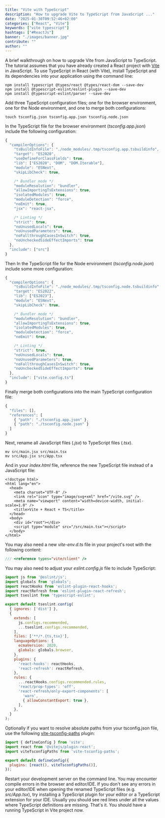 ```yaml
---
title: "Vite with TypeScript"
description: "How to upgrade Vite to TypeScript from JavaScript ..."
date: "2025-01-30T09:52:46+02:00"
categories: ["React", "Vite"]
keywords: ["vite typescript"]
hashtags: ["#ReactJs"]
banner: "./images/banner.jpg"
contribute: ""
author: ""
---
```


<Sponsorship />

A brief walkthrough on how to upgrade Vite from JavaScript to TypeScript. The tutorial assumes that you have already created a React project with [Vite](https://vitejs.dev/) in JavaScript. To use TypeScript in React (with Vite), install TypeScript and its dependencies into your application using the command line:

```text
npm install typescript @types/react @types/react-dom --save-dev
npm install @typescript-eslint/eslint-plugin --save-dev
npm install @typescript-eslint/parser --save-dev
```

Add three TypeScript configuration files; one for the browser environment, one for the Node environment, and one to merge both configurations:

```text
touch tsconfig.json tsconfig.app.json tsconfig.node.json
```

In the TypeScript file for the browser environment (*tsconfig.app.json*) include the following configuration:

```javascript
{
  "compilerOptions": {
    "tsBuildInfoFile": "./node_modules/.tmp/tsconfig.app.tsbuildinfo",
    "target": "ES2020",
    "useDefineForClassFields": true,
    "lib": ["ES2020", "DOM", "DOM.Iterable"],
    "module": "ESNext",
    "skipLibCheck": true,

    /* Bundler mode */
    "moduleResolution": "bundler",
    "allowImportingTsExtensions": true,
    "isolatedModules": true,
    "moduleDetection": "force",
    "noEmit": true,
    "jsx": "react-jsx",

    /* Linting */
    "strict": true,
    "noUnusedLocals": true,
    "noUnusedParameters": true,
    "noFallthroughCasesInSwitch": true,
    "noUncheckedSideEffectImports": true
  },
  "include": ["src"]
}
```

Then In the TypeScript file for the Node environment (*tsconfig.node.json*) include some more configuration:

```javascript
{
  "compilerOptions": {
    "tsBuildInfoFile": "./node_modules/.tmp/tsconfig.node.tsbuildinfo",
    "target": "ES2022",
    "lib": ["ES2023"],
    "module": "ESNext",
    "skipLibCheck": true,

    /* Bundler mode */
    "moduleResolution": "bundler",
    "allowImportingTsExtensions": true,
    "isolatedModules": true,
    "moduleDetection": "force",
    "noEmit": true,

    /* Linting */
    "strict": true,
    "noUnusedLocals": true,
    "noUnusedParameters": true,
    "noFallthroughCasesInSwitch": true,
    "noUncheckedSideEffectImports": true
  },
  "include": ["vite.config.ts"]
}
```

Finally merge both configurations into the main TypeScript configuration file:

```javascript
{
  "files": [],
  "references": [
    { "path": "./tsconfig.app.json" },
    { "path": "./tsconfig.node.json" }
  ]
}
```

Next, rename all JavaScript files (*.jsx*) to TypeScript files (*.tsx*).

```text
mv src/main.jsx src/main.tsx
mv src/App.jsx src/App.tsx
```

And in your *index.html* file, reference the new TypeScript file instead of a JavaScript file:

```html{11}
<!doctype html>
<html lang="en">
  <head>
    <meta charset="UTF-8" />
    <link rel="icon" type="image/svg+xml" href="/vite.svg" />
    <meta name="viewport" content="width=device-width, initial-scale=1.0" />
    <title>Vite + React + TS</title>
  </head>
  <body>
    <div id="root"></div>
    <script type="module" src="/src/main.tsx"></script>
  </body>
</html>
```

You may also need a new *vite-env.d.ts* file in your project's root with the following content:

```javascript
/// <reference types="vite/client" />
```

You may also need to adjust your *eslint.config.js* file to include TypeScript:

```javascript
import js from '@eslint/js';
import globals from 'globals';
import reactHooks from 'eslint-plugin-react-hooks';
import reactRefresh from 'eslint-plugin-react-refresh';
import tseslint from 'typescript-eslint';

export default tseslint.config(
  { ignores: ['dist'] },
  {
    extends: [
      js.configs.recommended,
      ...tseslint.configs.recommended,
    ],
    files: ['**/*.{ts,tsx}'],
    languageOptions: {
      ecmaVersion: 2020,
      globals: globals.browser,
    },
    plugins: {
      'react-hooks': reactHooks,
      'react-refresh': reactRefresh,
    },
    rules: {
      ...reactHooks.configs.recommended.rules,
      'react/prop-types': 'off',
      'react-refresh/only-export-components': [
        'warn',
        { allowConstantExport: true },
      ],
    },
  }
);
```

Optionally if you want to resolve absolute paths from your tsconfig.json file, use the following [vite-tsconfig-paths](https://www.npmjs.com/package/vite-tsconfig-paths) plugin:

```javascript
import { defineConfig } from 'vite';
import react from '@vitejs/plugin-react';
import viteTsconfigPaths from 'vite-tsconfig-paths';

export default defineConfig({
  plugins: [react(), viteTsconfigPaths()],
});
```

Restart your development server on the command line. You may encounter compile errors in the browser and editor/IDE. If you don't see any errors in your editor/IDE when opening the renamed TypeScript files (e.g. *src/App.tsx*), try installing a TypeScript plugin for your editor or a TypeScript extension for your IDE. Usually you should see red lines under all the values where TypeScript definitions are missing. That's it. You should have a running TypeScript in Vite project now.